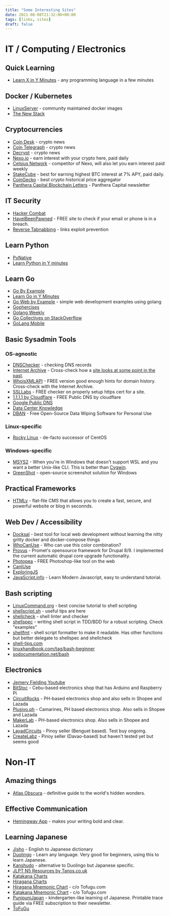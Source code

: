 ```yaml
---
title: "Some Interesting Sites"
date: 2021-06-08T21:32:00+08:00
tags: [links, sites]
draft: false
---
```


# IT / Computing / Electronics

## Quick Learning
* [Learn X in Y Minutes](https://learnxinyminutes.com/) - any programming language in a few minutes

## Docker / Kubernetes
* [LinuxServer](https://www.linuxserver.io/) - community maintained docker images
* [The New Stack](https://thenewstack.io)

## Cryptocurrencies
* [Coin Desk](https://www.coindesk.com/) - crypto news
* [Coin Telegraph](https://www.cointelegraph.com/) - crypto news
* [Decrypt](https://decrypt.co/) - crypto news
* [Nexo.io](https://platform.nexo.io) - earn interest with your crypto here, paid daily
* [Celsius Network](https://celsius.network) - competitor of Nexo, will also let you earn interest paid weekly
* [StakeCube](https://stakecube.net) - best for earning highest BTC interest at 7% APY, paid daily.
* [CoinGecko](https://coingecko.com) - best crypto historical price aggregator
* [Panthera Capital Blockchain Letters](https://panteracapital.com/blockchain-letter/) - Panthera Capital newsletter

## IT Security
* [Hacker Combat](https://www.hackercombat.com)
* [HaveIBeenPawned](https://haveibeenpwned.com/) - FREE site to check if your email or phone is in a breach.
* [Reverse Tabnabbing](https://techblog.topdesk.com/security/developers-need-know-reverse-tabnabbing/) - links exploit prevention

## Learn Python
* [PyNative](https://pynative.com/python/)
* [Learn Python in Y minutes](https://learnxinyminutes.com/docs/python/)

## Learn Go
* [Go By Example](https://gobyexample.com/)
* [Learn Go in Y Minutes](https://learnxinyminutes.com/docs/go/)
* [Go Web by Example](https://gowebexamples.com/) - simple web development examples using golang
* [Gophercises](https://gophercises.com/)
* [Golang Weekly](https://golangweekly.com)
* [Go Collectives on StackOverflow](https://stackoverflow.com/collectives/go)
* [GoLang Mobile](https://github.com/golang/go/wiki/Mobile)


## Basic Sysadmin Tools
### OS-agnostic
* [DNSChecker](https://dnschecker.org/) - checking DNS records
* [Internet Archive](https://archive.org/) - Cross-check how a [site looks at some point in the past](https://ismael.casimpan.com/posts/internet-archive/).
* [WhoisXMLAPI](https://whois-history.whoisxmlapi.com/) - FREE version good enough hints for domain history. Cross-check with the Internet Archive.
* [SSLLabs](https://www.ssllabs.com/ssltest/) - FREE checker on properly setup https cert for a site.
* [1.1.1.1 by Cloudflare](https://1.1.1.1/) - FREE Public DNS by cloudflare
* [Google Public DNS](https://developers.google.com/speed/public-dns/docs/using)
* [Data Center Knowledge](https://www.datacenterknowledge.com)
* [DBAN](https://dban.org/) - Free Open-Source Data Wiping Software for Personal Use

### Linux-specific
* [Rocky Linux](https://rockylinux.org/) - de-facto successor of CentOS
### Windows-specific
* [MSYS2](https://www.msys2.org/) - When you're in Windows that doesn't support WSL and you want a better Unix-like CLI. This is better than [Cygwin](https://www.cygwin.com/).
* [GreenShot](https://getgreenshot.org/downloads/) - open-source screenshot solution for Windows

## Practical Frameworks
* [HTMLy](https://www.htmly.com) - flat-file CMS that allows you to create a fast, secure, and powerful website or blog in seconnds.

## Web Dev / Accessibility
* [Docksal](https://docksal.io/) - best tool for local web development without learning the nitty gritty docker and docker-compose things
* [WhoCanUse](https://whocanuse.com/) - Who can use this color combination?
* [Provus](https://promet.github.io/provus/) - Promet's opensource framework for Drupal 8/9. I implemented the current automatic drupal core upgrade functionality.
* [Photopea](https://www.photopea.com/) - FREE Photoshop-like tool on the web
* [CanIUse](https://caniuse.com/)
* [ExploringJS](https://exploringjs.com/)
* [JavaScript.info](https://javascript.info/) - Learn Modern Javascript, easy to understand tutorial.

## Bash scripting
* [LinuxCommand.org](https://linuxcommand.org/) - best concise tutorial to shell scripting
* [shellscript.sh](https://www.shellscript.sh/tips/case/index.html) - useful tips are here
* [shellcheck](https://www.shellcheck.net/) - shell linter and checker
* [shellspec](https://github.com/shellspec/shellspec) - writing shell script in TDD/BDD for a robust scripting. Check "examples"
* [shellfmt](https://github.com/mvdan/sh) - shell script formatter to make it readable. Has other functions but better delegate to shellspec and shellcheck
* [shell-tips.com](https://www.shell-tips.com/bash)
* [linuxhandbook.com/tag/bash-beginner](https://linuxhandbook.com/tag/bash-beginner)
* [sodocumentation.net/bash](https://sodocumentation.net/bash)

## Electronics
* [Jemery Fielding Youtube](https://www.youtube.com/channel/UC_SLthyNX_ivd-dmsFgmJVg)
* [BitStoc](https://www.bitstoc.com/) - Cebu-based electronics shop that has Arduino and Raspberry Pi
* [CircuitRocks](https://circuit.rocks/) - PH-based electronics shop and also sells in Shopee and Lazada
* [Plusivo.ph](https://www.plusivo.ph/) - Camarines, PH based electronics shop. Also sells in Shopee and Lazada
* [MakerLab](https://www.makerlab-electronics.com/) - PH-based electronics shop. Also sells in Shopee and Lazada
* [LayadCircuits](https://shopee.ph/layadcircuits) - Pinoy seller (Benguet based). Test buy ongoing.
* [CreateLabz](https://shopee.ph/createlabz) - Pinoy seller (Davao-based) but haven't tested yet but seems good

# Non-IT

## Amazing things
* [Atlas Obscura](https://www.atlasobscura.com) - definitive guide to the world's hidden wonders.

## Effective Communication
* [Hemingway App](https://hemingwayapp.com/) - makes your writing bold and clear.

## Learning Japanese
* [Jisho](https://jisho.org/) - English to Japanese dictionary
* [Duolingo](https://www.duolingo.com/) - Learn any language. Very good for beginners, using this to learn Japanese.
* [Kanshudo](https://www.kanshudo.com/) - alternative to Duolingo but Japanese specific.
* [JLPT N5 Resources by Tanos.co.uk](http://www.tanos.co.uk/jlpt/jlpt5/)
* [Katakana Charts](http://www.tokyowithkids.com/fyi/katakana_chart.html)
* [Hiragana Charts](http://www.tokyowithkids.com/fyi/hiragana_chart.html)
* [Hiragana Mnemonic Chart](https://gallery.mailchimp.com/b7f2114d74e3cac96344f797c/_compresseds/26fd897f-5a1b-43ea-b06f-c829a6e67106.jpg) - c/o Tofugu.com
* [Katakana Mnemonic Chart](https://gallery.mailchimp.com/b7f2114d74e3cac96344f797c/_compresseds/19426869-2d96-4691-a1ea-0dd08b14c53f.jpg) - c/o Tofugu.com
* [PunipuniJapan](https://www.punipunijapan.com/) - kindergarten-like learning of Japanese. Printable trace guide via FREE subscription to their newsletter.
* [ToFuGu](https://www.tofugu.com/)
